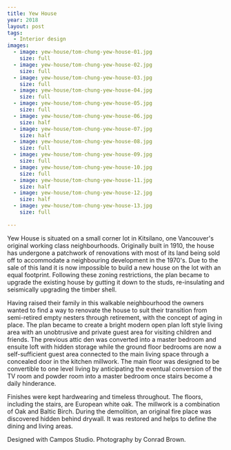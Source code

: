 ```yaml
---
title: Yew House
year: 2018
layout: post
tags:
  - Interior design
images:
  - image: yew-house/tom-chung-yew-house-01.jpg
    size: full
  - image: yew-house/tom-chung-yew-house-02.jpg
    size: full    
  - image: yew-house/tom-chung-yew-house-03.jpg
    size: full       
  - image: yew-house/tom-chung-yew-house-04.jpg
    size: full
  - image: yew-house/tom-chung-yew-house-05.jpg
    size: full
  - image: yew-house/tom-chung-yew-house-06.jpg
    size: half
  - image: yew-house/tom-chung-yew-house-07.jpg
    size: half
  - image: yew-house/tom-chung-yew-house-08.jpg
    size: full
  - image: yew-house/tom-chung-yew-house-09.jpg
    size: full
  - image: yew-house/tom-chung-yew-house-10.jpg
    size: full     
  - image: yew-house/tom-chung-yew-house-11.jpg
    size: half 
  - image: yew-house/tom-chung-yew-house-12.jpg
    size: half        
  - image: yew-house/tom-chung-yew-house-13.jpg
    size: full
           
---
```


Yew House is situated on a small corner lot in Kitsilano, one Vancouver's original working class neighbourhoods. Originally built in 1910, the house has undergone a patchwork of renovations with most of its land being sold off to accommodate a neighbouring development in the 1970's. Due to the sale of this land it is now impossible to build a new house on the lot with an equal footprint. Following these zoning restrictions, the plan became to upgrade the existing house by gutting it down to the studs, re-insulating and seismically upgrading the timber shell.

Having raised their family in this walkable neighbourhood the owners wanted to find a way to renovate the house to suit their transition from semi-retired empty nesters through retirement, with the concept of aging in place. The plan became to create a bright modern open plan loft style living area with an unobtrusive and private guest area for visiting children and friends. The previous attic den was converted into a master bedroom and ensuite loft with hidden storage while the ground floor bedrooms are now a self-sufficient guest area connected to the main living space through a concealed door in the kitchen millwork. The main floor was designed to be convertible to one level living by anticipating the eventual conversion of the TV room and powder room into a master bedroom once stairs become a daily hinderance.

Finishes were kept hardwearing and timeless throughout. The floors, including the stairs, are European white oak. The millwork is a combination of Oak and Baltic Birch. During the demolition, an original fire place was discovered hidden behind drywall. It was restored and helps to define the dining and living areas.

Designed with Campos Studio. Photography by Conrad Brown.